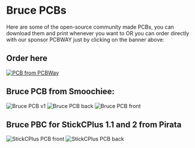 # Bruce PCBs

Here are some of the open-source community made PCBs, you can download them and print whenever you want to OR you can order directly with our sponsor PCBWAY just by clicking on the banner above:
## Order here
[![PCB from PCBWay](https://www.pcbway.com/project/img/images/frompcbway-1220.png)](https://www.pcbway.com/project/shareproject/Bruce_PCB_Smoochiee_d6a0284b.html)

## Bruce PCB from Smoochiee:

![Bruce PCB v1](https://raw.githubusercontent.com/pr3y/Bruce/refs/heads/main/media/pcbs/smoochie/Bruce_PCB_full.png)
![Bruce PCB back](https://raw.githubusercontent.com/pr3y/Bruce/refs/heads/main/media/pcbs/smoochie/back.png)
![Bruce PCB front](https://raw.githubusercontent.com/pr3y/Bruce/refs/heads/main/media/pcbs/smoochie/front.png)

## Bruce PBC for StickCPlus 1.1 and 2 from Pirata
![StickCPlus PCB front](https://raw.githubusercontent.com/pr3y/Bruce/refs/heads/main/media/pcbs/Pirata/front.png)
![StickCPlus PCB back](https://raw.githubusercontent.com/pr3y/Bruce/refs/heads/main/media/pcbs/Pirata/back.png)